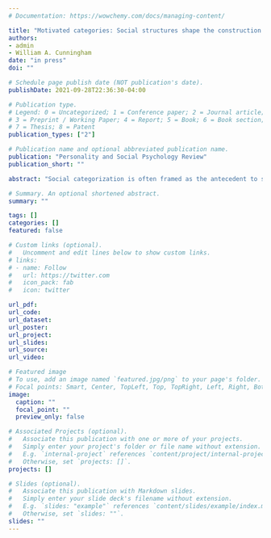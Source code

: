 ```yaml
---
# Documentation: https://wowchemy.com/docs/managing-content/

title: "Motivated categories: Social structures shape the construction of social categories through attentional mechanisms"
authors:
- admin
- William A. Cunningham
date: "in press"
doi: ""

# Schedule page publish date (NOT publication's date).
publishDate: 2021-09-28T22:36:30-04:00

# Publication type.
# Legend: 0 = Uncategorized; 1 = Conference paper; 2 = Journal article;
# 3 = Preprint / Working Paper; 4 = Report; 5 = Book; 6 = Book section;
# 7 = Thesis; 8 = Patent
publication_types: ["2"]

# Publication name and optional abbreviated publication name.
publication: "Personality and Social Psychology Review"
publication_short: ""

abstract: "Social categorization is often framed as the antecedent to stereotyping, with perceivers rationally sorting the social world on the basis of perceptually salient categories before applying biased or motivated beliefs about those categories. Here, we instead suggest that the construction of social categories by individuals is itself subject to motivational influences, such that perceivers will attend to a given dimension of social categorization (e.g., race or gender) insofar as doing so fits within their motivations. Drawing from classic conceptualizations of social structure as the interplay of schemas and resources, we focus on how the motivations for shared schemas and for material benefits or resources may shape attention to social category dimensions. We outline the potential cognitive mechanisms through which these motivations may act on attention, before discussing implications of this model for individual differences, conceptualizations of social categorization as rational information reduction, and prejudice reduction."

# Summary. An optional shortened abstract.
summary: ""

tags: []
categories: []
featured: false

# Custom links (optional).
#   Uncomment and edit lines below to show custom links.
# links:
# - name: Follow
#   url: https://twitter.com
#   icon_pack: fab
#   icon: twitter

url_pdf:
url_code:
url_dataset:
url_poster:
url_project:
url_slides:
url_source:
url_video:

# Featured image
# To use, add an image named `featured.jpg/png` to your page's folder. 
# Focal points: Smart, Center, TopLeft, Top, TopRight, Left, Right, BottomLeft, Bottom, BottomRight.
image:
  caption: ""
  focal_point: ""
  preview_only: false

# Associated Projects (optional).
#   Associate this publication with one or more of your projects.
#   Simply enter your project's folder or file name without extension.
#   E.g. `internal-project` references `content/project/internal-project/index.md`.
#   Otherwise, set `projects: []`.
projects: []

# Slides (optional).
#   Associate this publication with Markdown slides.
#   Simply enter your slide deck's filename without extension.
#   E.g. `slides: "example"` references `content/slides/example/index.md`.
#   Otherwise, set `slides: ""`.
slides: ""
---
```

